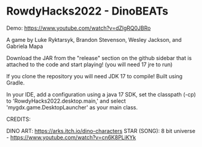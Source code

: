 # RowdyHacks2022 - DinoBEATs
Demo: https://www.youtube.com/watch?v=dZlgRQ0JBRo

A game by Luke Ryktarsyk, Brandon Stevenson, Wesley Jackson, and Gabriela Mapa

Download the JAR from the "release" section on the github sidebar that is attached to the code and start playing! (you will need 17 jre to run)

If you clone the repository you will need JDK 17 to compile!
Built using Gradle. 

In your IDE, add a configuration using a java 17 SDK, 
set the classpath (-cp) to 'RowdyHacks2022.desktop.main,'
and select 'mygdx.game.DesktopLauncher' as your main class.

CREDITS: 

DINO ART: https://arks.itch.io/dino-characters
STAR (SONG): 8 bit universe - https://www.youtube.com/watch?v=cn6K8PLiKYk
